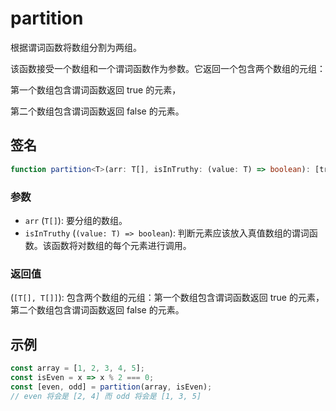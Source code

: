 # partition

根据谓词函数将数组分割为两组。

该函数接受一个数组和一个谓词函数作为参数。它返回一个包含两个数组的元组：

第一个数组包含谓词函数返回 true 的元素，

第二个数组包含谓词函数返回 false 的元素。

## 签名

```typescript
function partition<T>(arr: T[], isInTruthy: (value: T) => boolean): [truthy: T[], falsy: T[]];
```

### 参数

- `arr` (`T[]`): 要分组的数组。
- `isInTruthy` (`(value: T) => boolean`): 判断元素应该放入真值数组的谓词函数。该函数将对数组的每个元素进行调用。

### 返回值

(`[T[], T[]]`): 包含两个数组的元组：第一个数组包含谓词函数返回 true 的元素，第二个数组包含谓词函数返回 false 的元素。

## 示例

```typescript
const array = [1, 2, 3, 4, 5];
const isEven = x => x % 2 === 0;
const [even, odd] = partition(array, isEven);
// even 将会是 [2, 4] 而 odd 将会是 [1, 3, 5]
```
